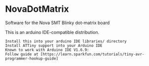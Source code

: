 # NovaDotMatrix
Software for the Nova SMT Blinky dot-matrix board

This is an arduino IDE-compatible distribution.

    Install this into your arduino IDE libraries/ directory 
    Install ATTiny support into your Arduino IDE
    Known to work with Arduino IDE V1.6.9:
    Follow guide at [https://learn.sparkfun.com/tutorials/tiny-avr-programmer-hookup-guide]

